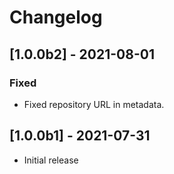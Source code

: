 
# Changelog

## [1.0.0b2] - 2021-08-01

### Fixed
- Fixed repository URL in metadata.

## [1.0.0b1] - 2021-07-31

- Initial release
